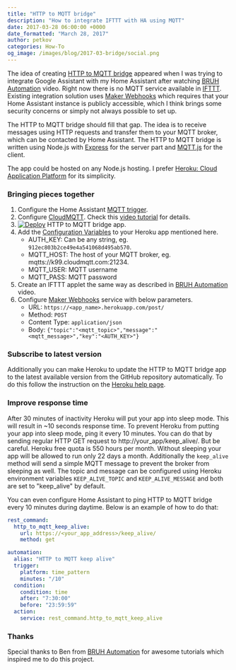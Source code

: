 ```yaml
---
title: "HTTP to MQTT bridge"
description: "How to integrate IFTTT with HA using MQTT"
date: 2017-03-28 06:00:00 +0000
date_formatted: "March 28, 2017"
author: petkov
categories: How-To
og_image: /images/blog/2017-03-bridge/social.png
---
```


The idea of creating [HTTP to MQTT bridge](https://github.com/petkov/http_to_mqtt) appeared when I was trying to integrate Google Assistant with my Home Assistant after watching [BRUH Automation](https://youtu.be/087tQ7Ly7f4?t=265) video. Right now there is no MQTT service available in [IFTTT](https://ifttt.com/about). Existing integration solution uses [Maker Webhooks](https://ifttt.com/maker_webhooks) which requires that your Home Assistant instance is publicly accessible, which I think brings some security concerns or simply not always possible to set up.

The HTTP to MQTT bridge should fill that gap. The idea is to receive messages using HTTP requests and transfer them to your MQTT broker, which can be contacted by Home Assistant. The HTTP to MQTT bridge is written using Node.js with [Express](https://expressjs.com/) for the server part and [MQTT.js](https://www.npmjs.com/package/mqtt) for the client.

<!--more-->

The app could be hosted on any Node.js hosting. I prefer [Heroku: Cloud Application Platform](https://www.heroku.com/home) for its simplicity.

### Bringing pieces together

1. Configure the Home Assistant [MQTT trigger](/docs/automation/trigger/#mqtt-trigger).
1. Configure [CloudMQTT](https://www.cloudmqtt.com/). Check this [video tutorial](https://www.youtube.com/watch?v=VaWdvVVYU3A) for details.
1. [![Deploy](https://www.herokucdn.com/deploy/button.svg)](https://heroku.com/deploy?template=https://github.com/petkov/http_to_mqtt) HTTP to MQTT bridge app.
1. Add the [Configuration Variables](https://devcenter.heroku.com/articles/config-vars#setting-up-config-vars-for-a-deployed-application) to your Heroku app mentioned here.
   * AUTH_KEY: Can be any string, eg. `912ec803b2ce49e4a541068d495ab570`.
   * MQTT_HOST: The host of your MQTT broker, eg. mqtts://k99.cloudmqtt.com:21234.
   * MQTT_USER: MQTT username
   * MQTT_PASS: MQTT password
1. Create an IFTTT applet the same way as described in [BRUH Automation](https://youtu.be/087tQ7Ly7f4?t=265) video.
1. Configure [Maker Webhooks](https://ifttt.com/maker_webhooks) service with below parameters.
   * URL: `https://<app_name>.herokuapp.com/post/`
   * Method: `POST`
   * Content Type: `application/json`
   * Body: `{"topic":"<mqtt_topic>","message":"<mqtt_message>","key":"<AUTH_KEY>"}`

### Subscribe to latest version

Additionally you can make Heroku to update the HTTP to MQTT bridge app to the latest available version from the GitHub repository automatically. To do this follow the instruction on the [Heroku help page](https://devcenter.heroku.com/articles/github-integration#automatic-deploys).

### Improve response time

After 30 minutes of inactivity Heroku will put your app into sleep mode. This will result in ~10 seconds response time. To prevent Heroku from putting your app into sleep mode, ping it every 10 minutes. You can do that by sending regular HTTP GET request to http://your_app/keep_alive/. But be careful. Heroku free quota is 550 hours per month. Without sleeping your app will be allowed to run only 22 days a month. Additionally the `keep_alive` method will send a simple MQTT message to prevent the broker from sleeping as well. The topic and message can be configured using Heroku environment variables `KEEP_ALIVE_TOPIC` and `KEEP_ALIVE_MESSAGE` and both are set to "keep_alive" by default.

You can even configure Home Assistant to ping HTTP to MQTT bridge every 10 minutes during daytime. Below is an example of how to do that:

```yaml
rest_command:
  http_to_mqtt_keep_alive:
    url: https://<your_app_address>/keep_alive/
    method: get

automation:
  alias: "HTTP to MQTT keep alive"
  trigger:
    platform: time_pattern
    minutes: "/10"
  condition:
    condition: time
    after: "7:30:00"
    before: "23:59:59"
  action:
    service: rest_command.http_to_mqtt_keep_alive
```

### Thanks

Special thanks to Ben from [BRUH Automation](https://www.youtube.com/channel/UCLecVrux63S6aYiErxdiy4w/featured) for awesome tutorials which inspired me to do this project.
